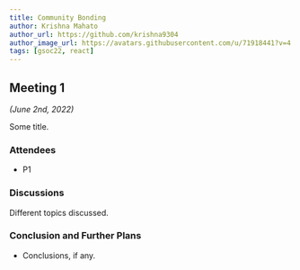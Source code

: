 ```yaml
---
title: Community Bonding
author: Krishna Mahato
author_url: https://github.com/krishna9304
author_image_url: https://avatars.githubusercontent.com/u/71918441?v=4
tags: [gsoc22, react]
---
```


<!--
SPDX-License-Identifier: CC-BY-SA-4.0

SPDX-FileCopyrightText: 2022 Krishna Mahato <@gmail.com>
-->

## Meeting 1
*(June 2nd, 2022)*

Some title.

<!--truncate-->

### Attendees

- P1

### Discussions

Different topics discussed.

### Conclusion and Further Plans

- Conclusions, if any.
